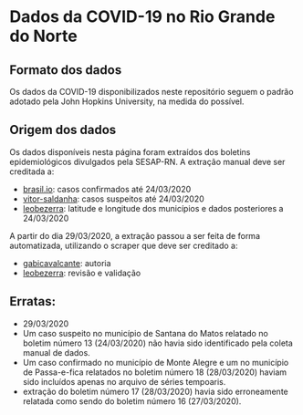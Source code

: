 # Dados da COVID-19 no Rio Grande do Norte

## Formato dos dados

Os dados da COVID-19 disponibilizados neste repositório seguem o padrão adotado pela John Hopkins University, na medida do possível.

## Origem dos dados

Os dados disponíveis nesta página foram extraídos dos boletins epidemiológicos divulgados pela SESAP-RN. A extração manual deve ser creditada a:
- [brasil.io](https://brasil.io): casos confirmados até 24/03/2020
- [vitor-saldanha](https://github.com/vitor-saldanha): casos suspeitos até 24/03/2020
- [leobezerra](https://github.com/leobezerra): latitude e longitude dos municípios e dados posteriores a 24/03/2020

A partir do dia 29/03/2020, a extração passou a ser feita de forma automatizada, utilizando o scraper que deve ser creditado a:
- [gabicavalcante](https://github.com/gabicavalcante): autoria
- [leobezerra](https://github.com/leobezerra): revisão e validação

## Erratas:

- 29/03/2020
 - Um caso suspeito no município de Santana do Matos relatado no boletim número 13 (24/03/2020) não havia sido identificado pela coleta manual de dados.
 - Um caso confirmado no município de Monte Alegre e um no município de Passa-e-fica relatados no boletim número 18 (28/03/2020) haviam sido incluídos apenas no arquivo de séries tempoaris.
 - extração do boletim número 17 (28/03/2020) havia sido erroneamente relatada como sendo do boletim número 16 (27/03/2020).
